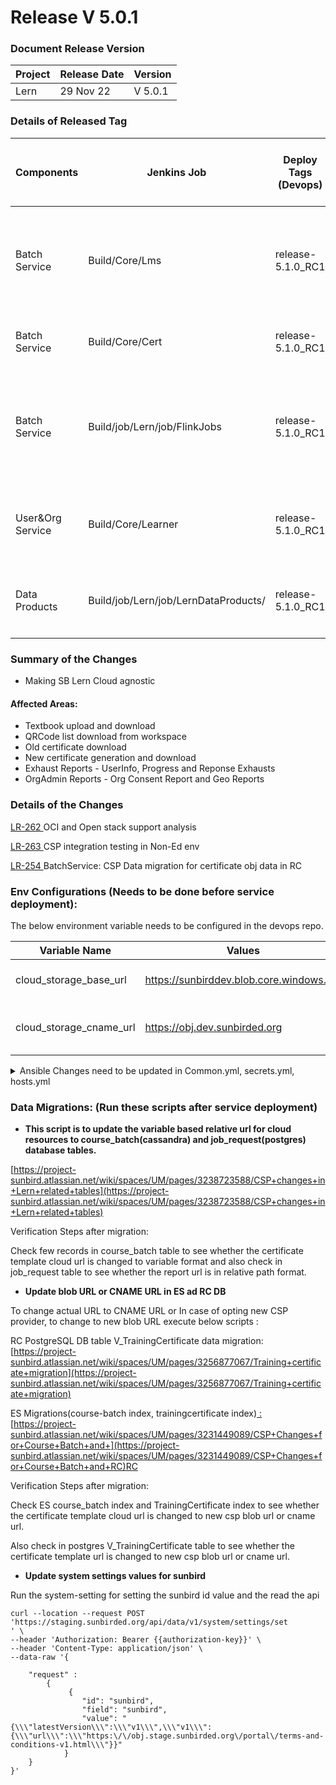 # Release V 5.0.1

### Document Release Version <a href="#document-release-version" id="document-release-version"></a>

| Project | Release Date | Version |
| ------- | ------------ | ------- |
| Lern    | 29 Nov 22    | V 5.0.1 |

### Details of Released Tag

| Components        | Jenkins Job                          | Deploy Tags (Devops) | Build Tags (Github Repo Tags)                                                                                                                                                                                                   | Github Repository                                                                                                | Comments                                                                                 |
| ----------------- | ------------------------------------ | -------------------- | ------------------------------------------------------------------------------------------------------------------------------------------------------------------------------------------------------------------------------- | ---------------------------------------------------------------------------------------------------------------- | ---------------------------------------------------------------------------------------- |
| Batch Service     | Build/Core/Lms                       | release-5.1.0\_RC1   | <p>sunbird-course-service : <a href="https://github.com/Sunbird-Lern/sunbird-course-service/releases/tag/release-5.0.1_RC3">release-5.0.1_RC</a>3</p><p><br></p>                                                                | [https://github.com/Sunbird-Lern/sunbird-course-service](https://github.com/Sunbird-Lern/sunbird-course-service) |                                                                                          |
| Batch Service     | Build/Core/Cert                      | release-5.1.0\_RC1   | cert-service : [release-5.0.1\_RC2](https://github.com/Sunbird-Lern/cert-service/releases/tag/release-5.0.1\_RC2)                                                                                                               | [https://github.com/Sunbird-Lern/cert-service](https://github.com/Sunbird-Lern/cert-service)                     |                                                                                          |
| Batch Service     | Build/job/Lern/job/FlinkJobs         | release-5.1.0\_RC1   | <p>data-pipeline : <a href="https://github.com/Sunbird-Lern/data-pipeline/releases/tag/release-5.0.1_RC5">release-5.0.1_RC5</a></p><p><br></p>                                                                                  | [https://github.com/Sunbird-Lern/data-pipeline](https://github.com/Sunbird-Lern/data-pipeline)                   | Collection-cert-pre-processor, Collection-certificate-generator jobs need to be deployed |
| User\&Org Service | Build/Core/Learner                   | release-5.1.0\_RC1   | sunbird-lms-service : [\*\*\*\* ](https://github.com/Sunbird-Lern/sunbird-lms-service/releases/tag/release-5.0.0\_RC1)[release-5.0.1\_RC2](https://github.com/Sunbird-Lern/sunbird-lms-service/releases/tag/release-5.0.1\_RC2) | [https://github.com/Sunbird-Lern/sunbird-lms-service](https://github.com/Sunbird-Lern/sunbird-lms-service)       |                                                                                          |
| Data Products     | Build/job/Lern/job/LernDataProducts/ | release-5.1.0\_RC1   | <p>data-products : <a href="https://github.com/Sunbird-Lern/data-products/releases/tag/release-5.0.1_RC4">release-5.0.1_RC4</a></p><p></p>                                                                                      | [https://github.com/Sunbird-Lern/data-products](https://github.com/Sunbird-Lern/data-products)                   |                                                                                          |

### **Summary of the Changes** <a href="#1.-summary-of-the-changes" id="1.-summary-of-the-changes"></a>

* Making SB Lern Cloud agnostic

#### Affected Areas:

* Textbook upload and download
* QRCode list download from workspace
* Old certificate download
* New certificate generation and download
* Exhaust Reports - UserInfo, Progress and Reponse Exhausts
* OrgAdmin Reports - Org Consent Report and Geo Reports

### Details of the Changes

[LR-262 ](https://project-sunbird.atlassian.net/browse/LR-262)OCI and Open stack support analysis

[LR-263 ](https://project-sunbird.atlassian.net/browse/LR-263)CSP integration testing in Non-Ed env

[LR-254 ](https://project-sunbird.atlassian.net/browse/LR-254)BatchService: CSP Data migration for certificate obj data in RC

### Env Configurations (Needs to be done before service deployment):

The below environment variable needs to be configured in the devops repo.

| Variable Name              | Values                                   | Comments                          |
| -------------------------- | ---------------------------------------- | --------------------------------- |
| cloud\_storage\_base\_url  | https://sunbirddev.blob.core.windows.net | To store the CSP base path        |
| cloud\_storage\_cname\_url | https://obj.dev.sunbirded.org            | To store the cname url of the CSP |

<details>

<summary>Ansible Changes need to be updated in Common.yml, secrets.yml, hosts.yml</summary>

```
sunbird-devops-private/ansible/inventory/{{env}}/KnowledgePlatform

hosts:

## Lern dataproducts
[learning]

[raw-broker]

[report-cassandra]

[raw-coordinator]

[redis]

[raw-overlord]

[lp-cassandra]



common:

## Lern dataproducts
dp_vault_artifacts_container: 
db_admin_password: 
db_password: 
postgres:                                                                                         
  db_url:       #"{{ groups['postgres'][0] }}"
  db_username:  #analytics
  db_name: 
  db_password: 
  db_table_name: 
  db_port: 5432
  db_admin_user: 
  db_admin_password: 
data_exhaust_webhook_url: 
data_exhaust_Channel: 
data_exhaust_name:
user_port: 6379

secrets:

## Lern dataproducts
dp_vault_data_exhaust_token: 
dp_vault_pgdb_admin_password: 
dp_vault_pgdb_password: 
dp_vault_druid_postgress_pass: 
core_vault_sunbird_api_auth_token:
core_vault_sunbird_encryption_key:   ### This variable added for admin user reports which is bein used to encrypt and decrypt data in cassandra.
```

</details>

### Data Migrations: (Run these scripts after service deployment)

* **This script is to update the variable based relative url for cloud resources to course\_batch(cassandra) and job\_request(postgres) database tables.**

[https://project-sunbird.atlassian.net/wiki/spaces/UM/pages/3238723588/CSP+changes+in+Lern+related+tables](https://project-sunbird.atlassian.net/wiki/spaces/UM/pages/3238723588/CSP+changes+in+Lern+related+tables)

Verification Steps after migration:

Check few records in course\_batch table to see whether the certificate template cloud url is changed to variable format and also check in job\_request table to see whether the report url is in relative path format.

* **Update blob URL or CNAME URL in ES ad RC DB**

To change actual URL to CNAME URL or In case of opting new CSP provider, to change to new blob URL execute below scripts :

RC PostgreSQL DB table V\_TrainingCertificate data migration: [https://project-sunbird.atlassian.net/wiki/spaces/UM/pages/3256877067/Training+certificate+migration](https://project-sunbird.atlassian.net/wiki/spaces/UM/pages/3256877067/Training+certificate+migration)

ES Migrations(course-batch index, trainingcertificate index)[ : ](https://project-sunbird.atlassian.net/wiki/spaces/UM/pages/3231449089/CSP+Changes+for+Course+Batch+and+RC)[https://project-sunbird.atlassian.net/wiki/spaces/UM/pages/3231449089/CSP+Changes+for+Course+Batch+and+](https://project-sunbird.atlassian.net/wiki/spaces/UM/pages/3231449089/CSP+Changes+for+Course+Batch+and+RC)RC

Verification Steps after migration:

Check ES course\_batch index and TrainingCertificate index to see whether the certificate template cloud url is changed to new csp blob url or cname url.

Also check in postgres V\_TrainingCertificate table to see whether the certificate template url is changed to new csp blob url or cname url.

* **Update system settings values for sunbird**

Run the system-setting for setting the sunbird id value and the read the api

```
curl --location --request POST 'https://staging.sunbirded.org/api/data/v1/system/settings/set
' \
--header 'Authorization: Bearer {{authorization-key}}' \
--header 'Content-Type: application/json' \
--data-raw '{
	
	"request" :
		{
			 {
                "id": "sunbird",
                "field": "sunbird",
                "value": "{\\\"latestVersion\\\":\\\"v1\\\",\\\"v1\\\":{\\\"url\\\":\\\"https:\/\/obj.stage.sunbirded.org\/portal\/terms-and-conditions-v1.html\\\"}}"
            }
	}
}'





```
